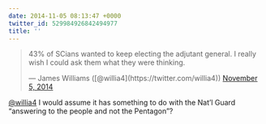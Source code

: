 ```yaml
---
date: 2014-11-05 08:13:47 +0000
twitter_id: 529984926842494977
title: ''
---
```


<blockquote class="twitter-tweet"><p lang="en" dir="ltr">43% of SCians wanted to keep electing the adjutant general. I really wish I could ask them what they were thinking.</p>&mdash; James Williams ([@willia4](https://twitter.com/willia4)) <a href="https://twitter.com/willia4/status/529962044754505728?ref_src=twsrc%5Etfw">November 5, 2014</a></blockquote>
<script async src="https://platform.twitter.com/widgets.js" charset="utf-8"></script>

[@willia4](https://twitter.com/willia4) I would assume it has something to do with the Nat’l Guard “answering to the people and not the Pentagon”?
